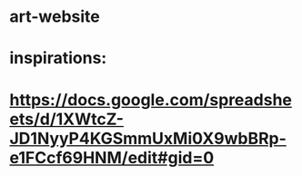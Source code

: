 # art-website

# inspirations:
# https://docs.google.com/spreadsheets/d/1XWtcZ-JD1NyyP4KGSmmUxMi0X9wbBRp-e1FCcf69HNM/edit#gid=0
